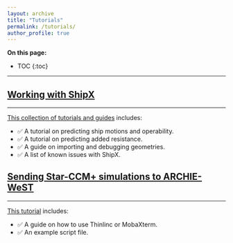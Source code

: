 ```yaml
---
layout: archive
title: "Tutorials"
permalink: /tutorials/
author_profile: true
---
```


**On this page:**
* TOC
{:toc}


---


## [Working with ShipX](https://momchil-terziev.github.io/resources/Working-with-shipx-title)
---
[This collection of tutorials and guides](https://momchil-terziev.github.io/resources/Working-with-shipx-title) includes:
* ✅ A tutorial on predicting ship motions and operability.
* ✅ A tutorial on predicting added resistance.
* ✅ A guide on importing and debugging geometries.
* ✅ A list of known issues with ShipX.


## [Sending Star-CCM+ simulations to ARCHIE-WeST](https://momchil-terziev.github.io/resources/Using-script-files-in-Star-CCM+) 
---
[This tutorial](https://momchil-terziev.github.io/resources/Using-script-files-in-Star-CCM+) includes:

* ✅ A guide on how to use Thinlinc or MobaXterm.
* ✅ An example script file.

